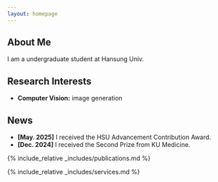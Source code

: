 ```yaml
---
layout: homepage
---
```


## About Me

I am a undergraduate student at Hansung Univ.

## Research Interests

- **Computer Vision:** image generation

## News

- **[May. 2025]** I received the HSU Advancement Contribution Award.
- **[Dec. 2024]** I received the Second Prize from KU Medicine.

{% include_relative _includes/publications.md %}

{% include_relative _includes/services.md %}
